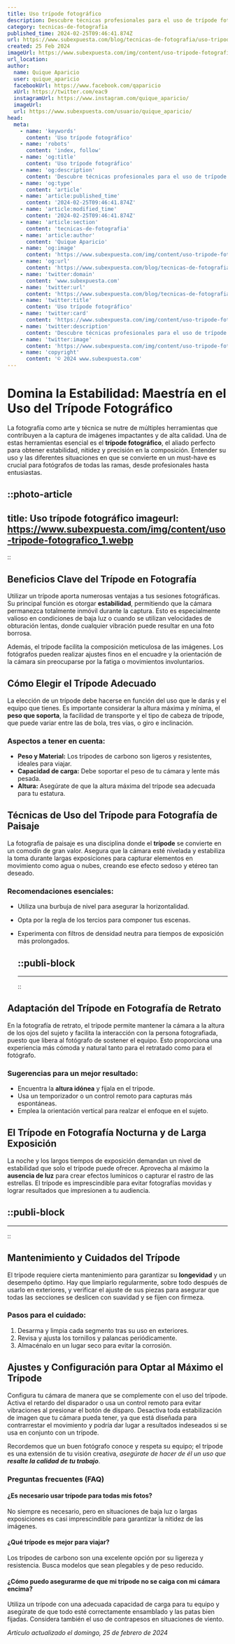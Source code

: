 ```yaml
---
title: Uso trípode fotográfico
description: Descubre técnicas profesionales para el uso de trípode fotográfico y mejora la calidad y estabilidad de tus capturas. Fotografía como un experto.
category: tecnicas-de-fotografia
published_time: 2024-02-25T09:46:41.874Z
url: https://www.subexpuesta.com/blog/tecnicas-de-fotografia/uso-tripode-fotografico
created: 25 Feb 2024
imageUrl: https://www.subexpuesta.com/img/content/uso-tripode-fotografico_1.webp
url_location:
author:
  name: Quique Aparicio
  user: quique_aparicio
  facebookUrl: https://www.facebook.com/qaparicio
  xUrl: https://twitter.com/eac9
  instagramUrl: https://www.instagram.com/quique_aparicio/
  imageUrl: 
  url: https://www.subexpuesta.com/usuario/quique_aparicio/
head:
  meta:
    - name: 'keywords'
      content: 'Uso trípode fotográfico'
    - name: 'robots'
      content: 'index, follow'
    - name: 'og:title'
      content: 'Uso trípode fotográfico'
    - name: 'og:description'
      content: 'Descubre técnicas profesionales para el uso de trípode fotográfico y mejora la calidad y estabilidad de tus capturas. Fotografía como un experto.'
    - name: 'og:type'
      content: 'article'
    - name: 'article:published_time'
      content: '2024-02-25T09:46:41.874Z'
    - name: 'article:modified_time'
      content: '2024-02-25T09:46:41.874Z'
    - name: 'article:section'
      content: 'tecnicas-de-fotografia'
    - name: 'article:author'
      content: 'Quique Aparicio'
    - name: 'og:image'
      content: 'https://www.subexpuesta.com/img/content/uso-tripode-fotografico_1.webp'
    - name: 'og:url'
      content: 'https://www.subexpuesta.com/blog/tecnicas-de-fotografia/uso-tripode-fotografico'
    - name: 'twitter:domain'
      content: 'www.subexpuesta.com'
    - name: 'twitter:url'
      content: 'https://www.subexpuesta.com/blog/tecnicas-de-fotografia/uso-tripode-fotografico'
    - name: 'twitter:title'
      content: 'Uso trípode fotográfico'
    - name: 'twitter:card'
      content: 'https://www.subexpuesta.com/img/content/uso-tripode-fotografico_1.webp'
    - name: 'twitter:description'
      content: 'Descubre técnicas profesionales para el uso de trípode fotográfico y mejora la calidad y estabilidad de tus capturas. Fotografía como un experto.'
    - name: 'twitter:image'
      content: 'https://www.subexpuesta.com/img/content/uso-tripode-fotografico_1.webp'
    - name: 'copyright'
      content: '© 2024 www.subexpuesta.com'
---
```

# Domina la Estabilidad: Maestría en el Uso del Trípode Fotográfico

La fotografía como arte y técnica se nutre de múltiples herramientas que contribuyen a la captura de imágenes impactantes y de alta calidad. Una de estas herramientas esencial es el **trípode fotográfico**, el aliado perfecto para obtener estabilidad, nitidez y precisión en la composición. Entender su uso y las diferentes situaciones en que se convierte en un must-have es crucial para fotógrafos de todas las ramas, desde profesionales hasta entusiastas.


::photo-article
---
title: Uso trípode fotográfico
imageurl: https://www.subexpuesta.com/img/content/uso-tripode-fotografico_1.webp
---
::



## Beneficios Clave del Trípode en Fotografía

Utilizar un trípode aporta numerosas ventajas a tus sesiones fotográficas. Su principal función es otorgar **estabilidad**, permitiendo que la cámara permanezca totalmente inmóvil durante la captura. Esto es especialmente valioso en condiciones de baja luz o cuando se utilizan velocidades de obturación lentas, donde cualquier vibración puede resultar en una foto borrosa.

Además, el trípode facilita la composición meticulosa de las imágenes. Los fotógrafos pueden realizar ajustes finos en el encuadre y la orientación de la cámara sin preocuparse por la fatiga o movimientos involuntarios.

## Cómo Elegir el Trípode Adecuado 

La elección de un trípode debe hacerse en función del uso que le darás y el equipo que tienes. Es importante considerar la altura máxima y mínima, el **peso que soporta**, la facilidad de transporte y el tipo de cabeza de trípode, que puede variar entre las de bola, tres vías, o giro e inclinación.

### Aspectos a tener en cuenta:

- **Peso y Material:** Los trípodes de carbono son ligeros y resistentes, ideales para viajar.
- **Capacidad de carga:** Debe soportar el peso de tu cámara y lente más pesada.
- **Altura:** Asegúrate de que la altura máxima del trípode sea adecuada para tu estatura.

## Técnicas de Uso del Trípode para Fotografía de Paisaje

La fotografía de paisaje es una disciplina donde el **trípode** se convierte en un comodín de gran valor. Asegura que la cámara esté nivelada y estabiliza la toma durante largas exposiciones para capturar elementos en movimiento como agua o nubes, creando ese efecto sedoso y etéreo tan deseado.

### Recomendaciones esenciales:

- Utiliza una burbuja de nivel para asegurar la horizontalidad.
- Opta por la regla de los tercios para componer tus escenas.
- Experimenta con filtros de densidad neutra para tiempos de exposición más prolongados.


  ::publi-block
  ---
  ---
  ::
  
  

## Adaptación del Trípode en Fotografía de Retrato

En la fotografía de retrato, el trípode permite mantener la cámara a la altura de los ojos del sujeto y facilita la interacción con la persona fotografiada, puesto que libera al fotógrafo de sostener el equipo. Esto proporciona una experiencia más cómoda y natural tanto para el retratado como para el fotógrafo.

### Sugerencias para un mejor resultado:

- Encuentra la **altura idónea** y fíjala en el trípode.
- Usa un temporizador o un control remoto para capturas más espontáneas.
- Emplea la orientación vertical para realzar el enfoque en el sujeto.

## El Trípode en Fotografía Nocturna y de Larga Exposición

La noche y los largos tiempos de exposición demandan un nivel de estabilidad que solo el trípode puede ofrecer. Aprovecha al máximo la **ausencia de luz** para crear efectos lumínicos o capturar el rastro de las estrellas. El trípode es imprescindible para evitar fotografías movidas y lograr resultados que impresionen a tu audiencia.


  ::publi-block
  ---
  ---
  ::
  
  

## Mantenimiento y Cuidados del Trípode

El trípode requiere cierta mantenimiento para garantizar su **longevidad** y un desempeño óptimo. Hay que limpiarlo regularmente, sobre todo después de usarlo en exteriores, y verificar el ajuste de sus piezas para asegurar que todas las secciones se deslicen con suavidad y se fijen con firmeza.

### Pasos para el cuidado:

1. Desarma y limpia cada segmento tras su uso en exteriores.
2. Revisa y ajusta los tornillos y palancas periódicamente.
3. Almacénalo en un lugar seco para evitar la corrosión.

## Ajustes y Configuración para Optar al Máximo el Trípode

Configura tu cámara de manera que se complemente con el uso del trípode. Activa el retardo del disparador o usa un control remoto para evitar vibraciones al presionar el botón de disparo. Desactiva toda estabilización de imagen que tu cámara pueda tener, ya que está diseñada para contrarrestar el movimiento y podría dar lugar a resultados indeseados si se usa en conjunto con un trípode.

Recordemos que un buen fotógrafo conoce y respeta su equipo; el trípode es una extensión de tu visión creativa, *asegúrate de hacer de él un uso que **resalte la calidad de tu trabajo***.

### Preguntas frecuentes (FAQ)

#### ¿Es necesario usar trípode para todas mis fotos?
No siempre es necesario, pero en situaciones de baja luz o largas exposiciones es casi imprescindible para garantizar la nitidez de las imágenes.

#### ¿Qué trípode es mejor para viajar?
Los trípodes de carbono son una excelente opción por su ligereza y resistencia. Busca modelos que sean plegables y de peso reducido.

#### ¿Cómo puedo asegurarme de que mi trípode no se caiga con mi cámara encima?
Utiliza un trípode con una adecuada capacidad de carga para tu equipo y asegúrate de que todo esté correctamente ensamblado y las patas bien fijadas. Considera también el uso de contrapesos en situaciones de viento.

_Artículo actualizado el domingo, 25 de febrero de 2024_